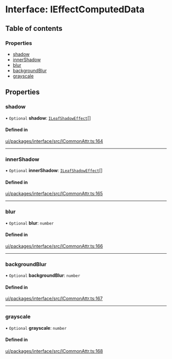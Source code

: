 # Interface: IEffectComputedData

## Table of contents

### Properties

- [shadow](IEffectComputedData.md#shadow)
- [innerShadow](IEffectComputedData.md#innershadow)
- [blur](IEffectComputedData.md#blur)
- [backgroundBlur](IEffectComputedData.md#backgroundblur)
- [grayscale](IEffectComputedData.md#grayscale)

## Properties

### shadow

• `Optional` **shadow**: [`ILeafShadowEffect`](ILeafShadowEffect.md)[]

#### Defined in

[ui/packages/interface/src/ICommonAttr.ts:164](https://github.com/leaferjs/leafer-ui/blob/d5b15f5/packages/interface/src/ICommonAttr.ts#L164)

___

### innerShadow

• `Optional` **innerShadow**: [`ILeafShadowEffect`](ILeafShadowEffect.md)[]

#### Defined in

[ui/packages/interface/src/ICommonAttr.ts:165](https://github.com/leaferjs/leafer-ui/blob/d5b15f5/packages/interface/src/ICommonAttr.ts#L165)

___

### blur

• `Optional` **blur**: `number`

#### Defined in

[ui/packages/interface/src/ICommonAttr.ts:166](https://github.com/leaferjs/leafer-ui/blob/d5b15f5/packages/interface/src/ICommonAttr.ts#L166)

___

### backgroundBlur

• `Optional` **backgroundBlur**: `number`

#### Defined in

[ui/packages/interface/src/ICommonAttr.ts:167](https://github.com/leaferjs/leafer-ui/blob/d5b15f5/packages/interface/src/ICommonAttr.ts#L167)

___

### grayscale

• `Optional` **grayscale**: `number`

#### Defined in

[ui/packages/interface/src/ICommonAttr.ts:168](https://github.com/leaferjs/leafer-ui/blob/d5b15f5/packages/interface/src/ICommonAttr.ts#L168)
